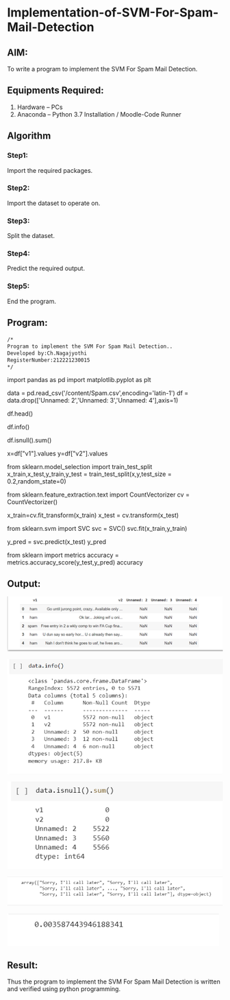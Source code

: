 # Implementation-of-SVM-For-Spam-Mail-Detection

## AIM:
To write a program to implement the SVM For Spam Mail Detection.

## Equipments Required:
1. Hardware – PCs
2. Anaconda – Python 3.7 Installation / Moodle-Code Runner

## Algorithm
### Step1:
Import the required packages.

### Step2:
Import the dataset to operate on.

### Step3:
Split the dataset.

### Step4:
Predict the required output.

### Step5:
End the program.


## Program:
```
/*
Program to implement the SVM For Spam Mail Detection..
Developed by:Ch.Nagajyothi 
RegisterNumber:212221230015  
*/
```
import pandas as pd
import matplotlib.pyplot as plt

data = pd.read_csv('/content/Spam.csv',encoding='latin-1')
df = data.drop(['Unnamed: 2','Unnamed: 3','Unnamed: 4'],axis=1)

df.head()

df.info()

df.isnull().sum()

x=df["v1"].values
y=df["v2"].values

from sklearn.model_selection import train_test_split
x_train,x_test,y_train,y_test = train_test_split(x,y,test_size = 0.2,random_state=0)

from sklearn.feature_extraction.text import CountVectorizer
cv = CountVectorizer()

x_train=cv.fit_transform(x_train)
x_test = cv.transform(x_test)

from sklearn.svm import SVC
svc = SVC()
svc.fit(x_train,y_train)

y_pred = svc.predict(x_test)
y_pred

from sklearn import metrics
accuracy = metrics.accuracy_score(y_test,y_pred)
accuracy



## Output:

![output](./c8.png)

![output](./c9.png)

![output](./c10.png)

![output](./c11.png)

![output](./c12.png)


## Result:
Thus the program to implement the SVM For Spam Mail Detection is written and verified using python programming.
